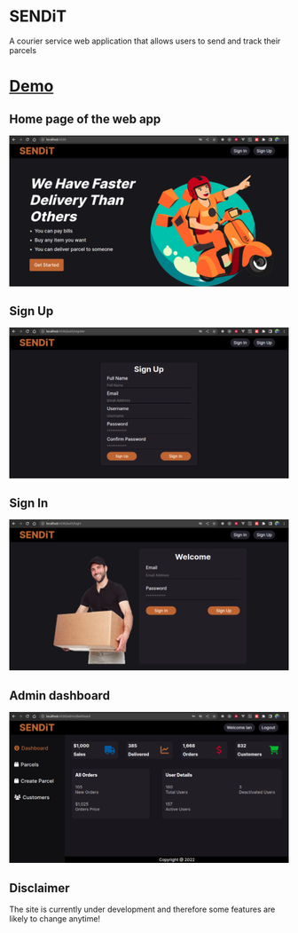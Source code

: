 # SENDiT

A courier service web application that allows users to send and track their parcels

# [Demo](https://to-do-app-smoky.vercel.app/)

## Home page of the web app

![Screenshot](/src/assets/home.png)

## Sign Up

![Screenshot](/src/assets/signup.png)

## Sign In

![Screenshot](/src/assets/signin.png)

## Admin dashboard

![Screenshot](/src/assets/admin.png)

## Disclaimer

The site is currently under development and therefore some features are likely to change anytime!
